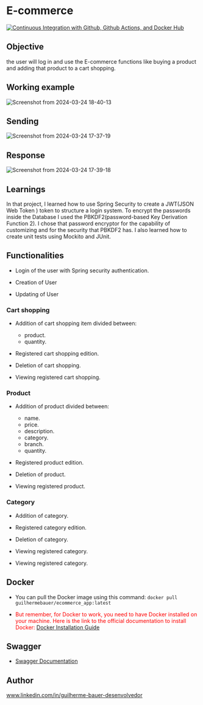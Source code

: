 # E-commerce           
[![Continuous Integration with Github, Github Actions, and Docker Hub](https://github.com/GuilhermeBauer16/E-commerce/actions/workflows/continuous-integration.yml/badge.svg?event=label)](https://github.com/GuilhermeBauer16/E-commerce/actions/workflows/continuous-integration.yml)
## Objective                  
the user will log in and use the E-commerce functions like buying a product and adding that product to a cart shopping.     

         
## Working example      

![Screenshot from 2024-03-24 18-40-13](https://github.com/GuilhermeBauer16/E-commerce/assets/123701893/13931538-892c-4ac8-87ba-a28e28c52207)



## Sending 
![Screenshot from 2024-03-24 17-37-19](https://github.com/GuilhermeBauer16/E-commerce/assets/123701893/41fe1c6b-12ba-488c-b481-80e5fa305ff8)

## Response 

![Screenshot from 2024-03-24 17-39-18](https://github.com/GuilhermeBauer16/E-commerce/assets/123701893/3d103913-5cb9-4ec8-aa44-e8eb9f5f5edf)



## Learnings 

In that project, I learned how to use Spring Security to create a JWT(JSON Web Token ) token to structure a login system. To encrypt the passwords inside the Database I used the PBKDF2(password-based Key Derivation Function 2). I chose that password encryptor for the capability of customizing and for the security that PBKDF2 has. I also learned how to create unit tests using Mockito and JUnit.

## Functionalities


* Login of the user with Spring security authentication.

* Creation of User

* Updating of User


### Cart shopping 
* Addition of cart shopping item divided between:    
  * product.
  * quantity.
   
* Registered cart shopping edition.     
  
* Deletion of cart shopping.

* Viewing registered cart shopping.


### Product
* Addition of product divided between:    
  * name.
  * price.
  * description.
  * category.
  * branch.
  * quantity.
   
* Registered product edition.     
  
* Deletion of product.

* Viewing registered product.

 ### Category

* Addition of category.   
  
  
* Registered category edition.     
  
* Deletion of category.

* Viewing registered category.

* Viewing registered category.

## Docker 

* You can pull the Docker image using this command: `docker pull guilhermebauer/ecommerce_app:latest`
  
* <span style="color:red;"> But remember, for Docker to work, you need to have Docker installed on your machine. Here is the link to the official documentation to install Docker: [Docker Installation Guide](https://docs.docker.com/get-docker/)</span>

## Swagger

* [Swagger Documentation](http://localhost:8080/swagger-ui/index.html)
  
## Author
 www.linkedin.com/in/guilherme-bauer-desenvolvedor

